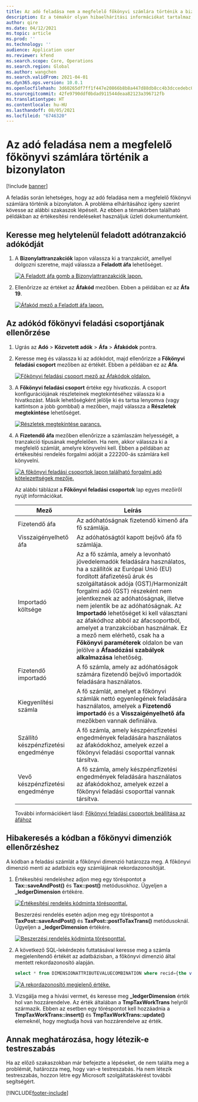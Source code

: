 ```yaml
---
title: Az adó feladása nem a megfelelő főkönyvi számlára történik a bizonylaton
description: Ez a témakör olyan hibaelhárítási információkat tartalmaz, amelyek segítséget nyújtnak, amikor az adót nem a megfelelő főkönyvi számlára adják fel a bizonylaton.
author: qire
ms.date: 04/12/2021
ms.topic: article
ms.prod: ''
ms.technology: ''
audience: Application user
ms.reviewer: kfend
ms.search.scope: Core, Operations
ms.search.region: Global
ms.author: wangchen
ms.search.validFrom: 2021-04-01
ms.dyn365.ops.version: 10.0.1
ms.openlocfilehash: 3d60265df7ff1f447e20866b8b8a447d88db8cc4b3dccedebc0f18ce8f0f70dc
ms.sourcegitcommit: 42fe9790ddf0bdad911544deaa82123a396712fb
ms.translationtype: HT
ms.contentlocale: hu-HU
ms.lasthandoff: 08/05/2021
ms.locfileid: "6746320"
---
```

# <a name="tax-is-posted-to-the-wrong-ledger-account-in-the-voucher"></a>Az adó feladása nem a megfelelő főkönyvi számlára történik a bizonylaton

[!include [banner](../includes/banner.md)]

A feladás során lehetséges, hogy az adó feladása nem a megfelelő főkönyvi számlára történik a bizonylaton. A probléma elhárításához igény szerint kövesse az alábbi szakaszok lépéseit. Az ebben a témakörben található példákban az értékesítési rendeléseket használjuk üzleti dokumentumként.

## <a name="find-the-tax-code-of-the-incorrectly-posted-tax-transaction"></a>Keresse meg helytelenül feladott adótranzakció adókódját

1. A **Bizonylattranzakciók** lapon válassza ki a tranzakciót, amellyel dolgozni szeretne, majd válassza a **Feladott áfa** lehetőséget.

    [![A Feladott áfa gomb a Bizonylattranzakciók lapon.](./media/tax-posted-to-wrong-ledger-account-Picture1.png)](./media/tax-posted-to-wrong-ledger-account-Picture1.png)

2. Ellenőrizze az értéket az **Áfakód** mezőben. Ebben a példában ez az **Áfa 19**.

    [![Áfakód mező a Feladott áfa lapon.](./media/tax-posted-to-wrong-ledger-account-Picture2.png)](./media/tax-posted-to-wrong-ledger-account-Picture2.png)

## <a name="check-the-ledger-posting-group-of-the-tax-code"></a>Az adókód főkönyvi feladási csoportjának ellenőrzése

1. Ugrás az **Adó** \> **Közvetett adók** \> **Áfa** \> **Áfakódok** pontra.
2. Keresse meg és válassza ki az adókódot, majd ellenőrizze a **Főkönyvi feladási csoport** mezőben az értékét. Ebben a példában ez az **Áfa**.

    [![Főkönyvi feladási csoport mező az Áfakódok oldalon.](./media/tax-posted-to-wrong-ledger-account-Picture3.png)](./media/tax-posted-to-wrong-ledger-account-Picture3.png)

3. A **Főkönyvi feladási csoport** értéke egy hivatkozás. A csoport konfigurációjának részleteinek megtekintéséhez válassza ki a hivatkozást. Másik lehetőségként jelölje ki és tartsa lenyomva (vagy kattintson a jobb gombbal) a mezőben, majd válassza a **Részletek megtekintése** lehetőséget.

    [![Részletek megtekintése parancs.](./media/tax-posted-to-wrong-ledger-account-Picture4.png)](./media/tax-posted-to-wrong-ledger-account-Picture4.png)

4. A **Fizetendő áfa** mezőben ellenőrizze a számlaszám helyességét, a tranzakció típusának megfelelően. Ha nem, akkor válassza ki a megfelelő számlát, amelyre könyvelni kell. Ebben a példában az értékesítési rendelés forgalmi adóját a 222200-ás számlára kell könyvelni.

    [![A főkönyvi feladási csoportok lapon található forgalmi adó kötelezettségek mezője.](./media/tax-posted-to-wrong-ledger-account-Picture5.png)](./media/tax-posted-to-wrong-ledger-account-Picture5.png)

    Az alábbi táblázat a **Főkönyvi feladási csoportok** lap egyes mezőiről nyújt információkat.

    | Mező                  | Leírás |
    |------------------------|-------------|
    | Fizetendő áfa      | Az adóhatóságnak fizetendő kimenő áfa fő számlája. |
    | Visszaigényelhető áfa   | Az adóhatóságtól kapott bejővő áfa fő számlája. |
    | Importadó költsége        | Az a fő számla, amely a levonható jövedelemadók feladására használatos, ha a szállítók az Európai Unió (EU) fordított áfafizetésű áruk és szolgáltatások adója (GST)/Harmonizált forgalmi adó (GST) részeként nem jelentkeznek az adóhatóságnak, illetve nem jelentik be az adóhatóságnak. Az **Importadó** lehetőséget ki kell választani az áfakódhoz abból az áfacsoportból, amelyet a tranzakcióban használnak. Ez a mező nem elérhető, csak ha a **Főkönyvi paraméterek** oldalon be van jelölve a **Áfaadózási szabályok alkalmazása** lehetőség. |
    | Fizetendő importadó        | A fő számla, amely az adóhatóságok számára fizetendő bejövő importadók feladására használatos. |
    | Kiegyenlítési számla     | A fő számlát, amelyet a főkönyvi számlák nettó egyenlegének feladására használatos, amelyek a **Fizetendő importadó** és a **Visszaigényelhető áfa** mezőkben vannak definiálva. |
    | Szállító készpénzfizetési engedménye   | A fő számla, amely készpénzfizetési engedmények feladására használatos az áfakódokhoz, amelyek ezzel a főkönyvi feladási csoporttal vannak társítva. |
    | Vevő készpénzfizetési engedménye | A fő számla, amely készpénzfizetési engedmények feladására használatos az áfakódokhoz, amelyek ezzel a főkönyvi feladási csoporttal vannak társítva. |

    További információkért lásd: [Főkönyvi feladási csoportok beállítása az áfához](tasks/set-up-ledger-posting-groups-sales-tax.md)

## <a name="debug-in-code-to-check-ledger-dimensions"></a>Hibakeresés a kódban a főkönyvi dimenziók ellenőrzéshez

A kódban a feladási számlát a főkönyvi dimenzió határozza meg. A főkönyvi dimenzió menti az adatbázis egy számlájának rekordazonosítóját.

1. Értékesítési rendeléshez adjon meg egy töréspontot a **Tax::saveAndPost()** és **Tax::post()** metódusokhoz. Ügyeljen a **\_ledgerDimension** értékére.

    [![Értékesítési rendelés kódminta törésponttal.](./media/tax-posted-to-wrong-ledger-account-Picture6.png)](./media/tax-posted-to-wrong-ledger-account-Picture6.png)

    Beszerzési rendelés esetén adjon meg egy töréspontot a **TaxPost::saveAndPost()** és **TaxPost::postToTaxTrans()** metódusoknál. Ügyeljen a **\_ledgerDimension** értékére.

    [![Beszerzési rendelés kódminta törésponttal.](./media/tax-posted-to-wrong-ledger-account-Picture7.png)](./media/tax-posted-to-wrong-ledger-account-Picture7.png)

2. A következő SQL-lekérdezés futtatásával keresse meg a számla megjelenítendő értékét az adatbázisban, a főkönyvi dimenzió által mentett rekordazonosító alapján.

    ```sql
    select * from DIMENSIONATTRIBUTEVALUECOMBINATION where recid={the value of _ledgerDimension}
    ```

    [![A rekordazonosító megjelenő értéke.](./media/tax-posted-to-wrong-ledger-account-Picture8.png)](./media/tax-posted-to-wrong-ledger-account-Picture8.png)

3. Vizsgálja meg a hívási vermet, és keresse meg **_ledgerDimension** érték hol van hozzárendelve. Az érték általában a **TmpTaxWorkTrans** helyről származik. Ebben az esetben egy töréspontot kell hozzáadnia a **TmpTaxWorkTrans::insert()** és **TmpTaxWorkTrans::update()** elemeknél, hogy megtudja hová van hozzárendelve az érték.

## <a name="determine-whether-customization-exists"></a>Annak meghatározása, hogy létezik-e testreszabás

Ha az előző szakaszokban már befejezte a lépéseket, de nem találta meg a problémát, határozza meg, hogy van-e testreszabás. Ha nem létezik testreszabás, hozzon létre egy Microsoft szolgáltatáskérést további segítségért.

[!INCLUDE[footer-include](../../includes/footer-banner.md)]
